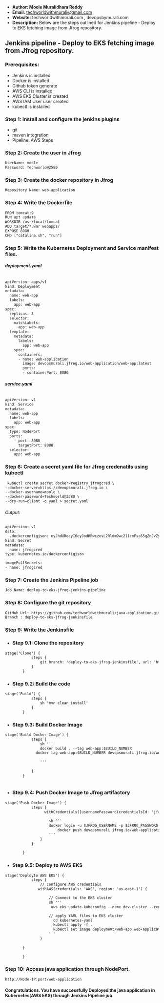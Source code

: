 + <b>Author: Moole Muralidhara Reddy</b></br>
+ <b>Email:</b> techworldwithmurali@gmail.com</br>
+ <b>Website:</b> techworldwithmurali.com , devopsbymurali.com</br>
+ <b>Description:</b> Below are the steps outlined for Jenkins pipeline - Deploy to EKS fetching image from Jfrog repository.</br>

## Jenkins pipeline - Deploy to EKS fetching image from Jfrog repository.

### Prerequisites:
+  Jenkins is installed
+  Docker is installed
+  Github token generate
+  AWS CLI is installed
+  AWS EKS Cluster is created
+  AWS IAM User user created
+  kubectl is installed

### Step 1: Install and configure the jenkins plugins
  + git
  + maven integration
  + Pipeline: AWS Steps
  
### Step 2: Create the user in Jfrog
```xml
UserName: moole
Password: Techworld@2580
```
### Step 3: Create the docker repository in Jfrog
```xml
Repository Name: web-application
```
### Step 4: Write the Dockerfile
```xml
FROM tomcat:9
RUN apt update
WORKDIR /usr/local/tomcat
ADD target/*.war webapps/
EXPOSE 8080
CMD ["catalina.sh", "run"]
```
### Step 5: Write the Kubernetes Deployment and Service manifest files.
##### deployment.yaml
```xml

apiVersion: apps/v1
kind: Deployment
metadata:
  name: web-app
  labels:
    app: web-app
spec:
  replicas: 3
  selector:
    matchLabels:
      app: web-app
  template:
    metadata:
      labels:
        app: web-app
    spec:
      containers:
      - name: web-application
        image: devopsmurali.jfrog.io/web-application/web-app:latest
        ports:
        - containerPort: 8080
```
##### service.yaml
```xml

apiVersion: v1
kind: Service
metadata:
  name: web-app
  labels:
    app: web-app
spec:
  type: NodePort
  ports:  
    - port: 8080
      targetPort: 8080
  selector:
    app: web-app
```
### Step 6: Create a secret yaml file for Jfrog  credenatils using kubectl
```xml
 kubectl create secret docker-registry jfrogcred \
--docker-server=https://devopsmurali.jfrog.io \
--docker-username=moole \
--docker-password=Techworld@2580 \
--dry-run=client -o yaml > secret.yaml
```
###### Output:
```xml
apiVersion: v1
data:
  .dockerconfigjson: eyJhdXRocyI6eyJodHRwczovL2Rldm9wc211cmFsaS5qZnJvZy5pbyI6eyJ1c2VybmFtZSI6Im1vb2xlIiwicGFzc3dvcmQiOiJUZWNod29ybGRAMjU4MCIsImF1dGgiOiJiVzl2YkdVNlZHVmphSGR2Y214a1FESTFPREE9In19fQ==
kind: Secret
metadata:
  name: jfrogcred
type: kubernetes.io/dockerconfigjson
```
```xml
imagePullSecrets:
- name: jfrogcred
```

### Step 7: Create the Jenkins Pipeline job
```xml
Job Name: deploy-to-eks-jfrog-jenkins-pipeline
```

### Step 8: Configure the git repository
```xml
GitHub Url: https://github.com/techworldwithmurali/java-application.git
Branch : deploy-to-eks-jfrog-jenkinsfile
```

### Step 9: Write the Jenkinsfile
  + ### Step 9.1: Clone the repository 
```xml
stage('Clone') {
            steps {
                git branch: 'deploy-to-eks-jfrog-jenkinsfile', url: 'https://github.com/techworldwithmurali/java-application.git'
            }
        }
```
  + ### Step 9.2: Build the code
```xml
stage('Build') {
            steps {
                sh 'mvn clean install'
            }
        }
```
  + ### Step 9.3: Build Docker Image
```xml
stage('Build Docker Image') {
            steps {
                sh '''
                docker build . --tag web-app:$BUILD_NUMBER
              docker tag web-app:$BUILD_NUMBER devopsmurali.jfrog.io/web-application/web-app:$BUILD_NUMBER
                
                '''
                
            }
        }
   
```
+ ### Step 9.4: Push Docker Image to Jfrog artifactory
```xml
stage('Push Docker Image') {
            steps {
                  withCredentials([usernamePassword(credentialsId: 'jfrog_crdenatils', passwordVariable: 'JFROG_PASSWORD', usernameVariable: 'JFROG_USERNAME')]) {
       
                    sh '''
                    docker login -u $JFROG_USERNAME -p $JFROG_PASSWORD devopsmurali.jfrog.io
                        docker push devopsmurali.jfrog.io/web-application/web-app:$BUILD_NUMBER
                    '''
                }
            } 
            
        }
```
+ ### Step 9.5: Deploy to AWS EKS
```xml
stage('Deployto AWS EKS') {
            steps {
                // configure AWS credentials
               withAWS(credentials: 'AWS', region: 'us-east-1') {

                    // Connect to the EKS cluster
                    sh '''
                     aws eks update-kubeconfig --name dev-cluster --region us-east-1'

                    // apply YAML files to EKS cluster
                      cd kubernetes-yaml
                      kubectl apply -f .
                      kubectl set image deployment/web-app web-application=devopsmurali.jfrog.io/web-application/web-app:$BUILD_NUMBER
                    '''
                }
           
        }
            
        }
```

### Step 10: Access java application through NodePort.
```xml
http://Node-IP:port/web-application
```
#### Congratulations. You have successfully Deployed the java application in Kubernetes(AWS EKS) through Jenkins Pipeline job.
